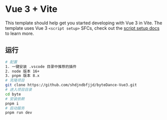 # Vue 3 + Vite

This template should help get you started developing with Vue 3 in Vite. The template uses Vue 3 `<script setup>` SFCs, check out the [script setup docs](https://v3.vuejs.org/api/sfc-script-setup.html#sfc-script-setup) to learn more.



## 运行

```bash
# 配置
1. 一键安装 .vscode 目录中推荐的插件
2. node 版本 16+
3. pnpm 版本 8.x
# 克隆项目
git clone https://github.com/shdjndbfjjd/byteDance-Vue3.git
# 进入项目目录
cd byte
# 安装依赖
pnpm i
# 启动服务
pnpm run dev
```
